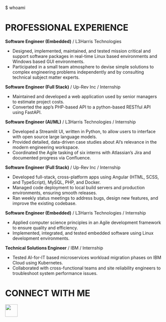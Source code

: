  $ whoami
# PROFESSIONAL EXPERIENCE
**Software Engineer (Embedded)** / L3Harris Technologies
* Designed, implemented, maintained, and tested mission critical and support software packages in real-time Linux based environments and Windows based GUI environments.
* Participated in a small team atmosphere to devise simple solutions to complex engineering problems independently and by consulting technical subject matter experts.

**Software Engineer (Full Stack)** / Up-Rev Inc / Internship
* Maintained and developed a web application used by senior managers to estimate project costs.	
* Converted the app’s PHP-based API to a python-based RESTful API using FastAPI.

**Software Engineer (AI/ML)** / L3Harris Technologies / Internship                  			          
* Developed a Streamlit UI, written in Python, to allow users to interface with open source large language models.
* Provided detailed, data-driven case studies about AI’s relevance in the modern engineering workspace.
* Coordinated the Agile tasking of six interns with Atlassian’s Jira and documented progress via Confluence.
  
**Software Engineer (Full Stack)** / Up-Rev Inc / Internship
* Developed full-stack, cross-platform apps using Angular (HTML, SCSS, and TypeScript), MySQL, PHP, and Docker.	
* Managed code deployment to local build servers and production environments, ensuring smooth releases.
* Ran weekly status meetings to address bugs, design new features, and improve the existing codebase.

**Software Engineer (Embedded)** / L3Harris Technologies / Internship
* Applied computer science principles in an Agile development framework to ensure quality and efficiency.
* Implemented, integrated, and tested embedded software using Linux development environments.

**Technical Solutions Engineer** / IBM / Internship
* Tested AI-for-IT based microservices workload migration phases on IBM Cloud using Kubernetes.
* Collaborated with cross-functional teams and site reliability engineers to troubleshoot system performance issues.

# CONNECT WITH ME
<a href="https://www.linkedin.com/in/matthewdelgado2000/">
  <img align="left" width="40px" src="https://cdn.jsdelivr.net/npm/simple-icons@3.13.0/icons/linkedin.svg"/>
</a>
